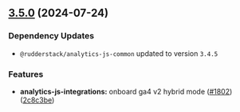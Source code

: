 ## [3.5.0](https://github.com/rudderlabs/rudder-sdk-js/compare/@rudderstack/analytics-js-integrations@3.4.5...@rudderstack/analytics-js-integrations@3.5.0) (2024-07-24)

### Dependency Updates

* `@rudderstack/analytics-js-common` updated to version `3.4.5`

### Features

* **analytics-js-integrations:** onboard ga4 v2 hybrid mode ([#1802](https://github.com/rudderlabs/rudder-sdk-js/issues/1802)) ([2c8c3be](https://github.com/rudderlabs/rudder-sdk-js/commit/2c8c3bea8ada300c62729eb114dbe8ff84ae9269))

